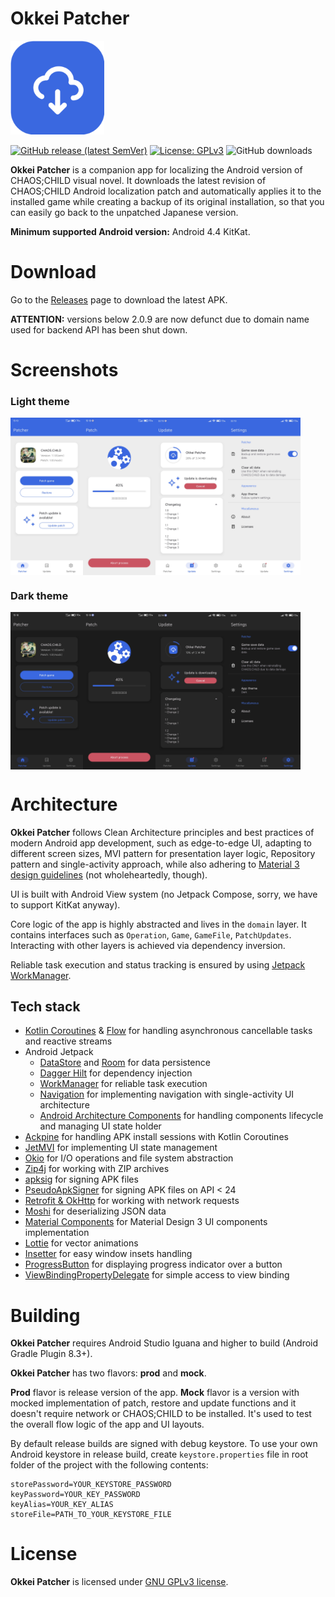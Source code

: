 Okkei Patcher
==================
<img src="images/icon.png" width="150px" alt="Okkei Patcher icon" />

[![GitHub release (latest SemVer)](https://img.shields.io/github/v/release/solrudev/OkkeiPatcher)](https://github.com/solrudev/OkkeiPatcher/releases)
[![License: GPLv3](https://img.shields.io/github/license/solrudev/OkkeiPatcher)](/LICENSE)
![GitHub downloads](https://img.shields.io/github/downloads/solrudev/OkkeiPatcher/total?label=Downloads&logo=github)

**Okkei Patcher** is a companion app for localizing the Android version of CHAOS;CHILD visual novel.
It downloads the latest revision of CHAOS;CHILD Android localization patch and automatically applies
it to the installed game while creating a backup of its original installation, so that you can
easily go back to the unpatched Japanese version.

**Minimum supported Android version:** Android 4.4 KitKat.

# Download
Go to the [Releases](https://github.com/solrudev/OkkeiPatcher/releases) page to download the latest
APK.

**ATTENTION:** versions below 2.0.9 are now defunct due to domain name used for backend API has been
shut down.

# Screenshots
### Light theme
<div style="display: flex; width: 100%">
  <img src="images/patcher_light.jpg" width="23%"/>
  <img src="images/progress_light.jpg" width="23%"/>
  <img src="images/update_light.jpg" width="23%"/>
  <img src="images/settings_light.jpg" width="23%"/>
</div>

### Dark theme
<div style="display: flex; width: 100%">
  <img src="images/patcher_dark.jpg" width="23%"/>
  <img src="images/progress_dark.jpg" width="23%"/>
  <img src="images/update_dark.jpg" width="23%"/>
  <img src="images/settings_dark.jpg" width="23%"/>
</div>

# Architecture
**Okkei Patcher** follows Clean Architecture principles and best practices of modern Android app
development, such as edge-to-edge UI, adapting to different screen sizes, MVI pattern for
presentation layer logic, Repository pattern and single-activity approach, while also adhering to
[Material 3 design guidelines](https://m3.material.io/) (not wholeheartedly, though).

UI is built with Android View system (no Jetpack Compose, sorry, we have to support KitKat anyway).

Core logic of the app is highly abstracted and lives in the `domain` layer. It contains interfaces
such as `Operation`, `Game`, `GameFile`, `PatchUpdates`. Interacting with other layers is achieved
via dependency inversion.

Reliable task execution and status tracking is ensured by using
[Jetpack WorkManager](https://developer.android.com/topic/libraries/architecture/workmanager).

## Tech stack
- [Kotlin Coroutines](https://github.com/Kotlin/kotlinx.coroutines) &
  [Flow](https://kotlin.github.io/kotlinx.coroutines/kotlinx-coroutines-core/kotlinx.coroutines.flow/)
  for handling asynchronous cancellable tasks and reactive streams
- Android Jetpack
    - [DataStore](https://developer.android.com/topic/libraries/architecture/datastore) and
      [Room](https://developer.android.com/training/data-storage/room) for data persistence
    - [Dagger Hilt](https://dagger.dev/hilt/) for dependency injection
    - [WorkManager](https://developer.android.com/topic/libraries/architecture/workmanager) for
      reliable task execution
    - [Navigation](https://developer.android.com/guide/navigation) for implementing navigation with
      single-activity UI architecture
    - [Android Architecture Components](https://developer.android.com/topic/libraries/architecture/viewmodel)
      for handling components lifecycle and managing UI state holder
- [Ackpine](https://github.com/solrudev/Ackpine) for handling APK install sessions
  with Kotlin Coroutines
- [JetMVI](https://github.com/solrudev/JetMVI) for implementing UI state management
- [Okio](https://square.github.io/okio/) for I/O operations and file system abstraction
- [Zip4j](https://github.com/srikanth-lingala/zip4j) for working with ZIP archives
- [apksig](https://android.googlesource.com/platform/tools/apksig/+/master) for signing APK files
- [PseudoApkSigner](https://github.com/solrudev/PseudoApkSigner) for signing APK files on API < 24
- [Retrofit & OkHttp](https://square.github.io/retrofit/) for working with network requests
- [Moshi](https://github.com/square/moshi/) for deserializing JSON data
- [Material Components](https://github.com/material-components/material-components-android) for
  Material Design 3 UI components implementation
- [Lottie](https://airbnb.io/lottie/) for vector animations
- [Insetter](https://github.com/chrisbanes/insetter) for easy window insets handling
- [ProgressButton](https://github.com/razir/ProgressButton) for displaying progress indicator over a
  button
- [ViewBindingPropertyDelegate](https://github.com/androidbroadcast/ViewBindingPropertyDelegate) for
  simple access to view binding

# Building
**Okkei Patcher** requires Android Studio Iguana and higher to build (Android Gradle Plugin 8.3+).

**Okkei Patcher** has two flavors: **prod** and **mock**.

**Prod** flavor is release version of the app. **Mock** flavor is a version with mocked
implementation of patch, restore and update functions and it doesn't require network or CHAOS;CHILD
to be installed. It's used to test the overall flow logic of the app and UI layouts.

By default release builds are signed with debug keystore. To use your own Android keystore in
release build, create `keystore.properties` file in root folder of the project with the following
contents:
```properties
storePassword=YOUR_KEYSTORE_PASSWORD
keyPassword=YOUR_KEY_PASSWORD
keyAlias=YOUR_KEY_ALIAS
storeFile=PATH_TO_YOUR_KEYSTORE_FILE
```

# License
**Okkei Patcher** is licensed under [GNU GPLv3 license](/LICENSE).